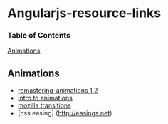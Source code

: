 Angularjs-resource-links
========================


### Table of Contents
[Animations](#animations)  


## Animations
* [remastering-animations 1.2](http://www.yearofmoo.com/2013/08/remastered-animation-in-angularjs-1-2.html)
* [intro to animations](https://speakerdeck.com/jessicaspacekat/an-introduction-to-designing-css-transitions-using-angularjs)
* [mozilla transitions](https://developer.mozilla.org/en-US/docs/Web/Guide/CSS/Using_CSS_transitions)
* [css easing] (http://easings.net)
